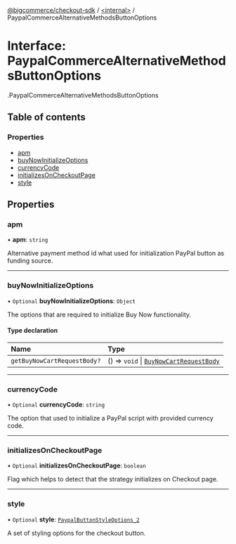 [@bigcommerce/checkout-sdk](../README.md) / [<internal\>](../modules/internal_.md) / PaypalCommerceAlternativeMethodsButtonOptions

# Interface: PaypalCommerceAlternativeMethodsButtonOptions

[<internal>](../modules/internal_.md).PaypalCommerceAlternativeMethodsButtonOptions

## Table of contents

### Properties

- [apm](internal_.PaypalCommerceAlternativeMethodsButtonOptions.md#apm)
- [buyNowInitializeOptions](internal_.PaypalCommerceAlternativeMethodsButtonOptions.md#buynowinitializeoptions)
- [currencyCode](internal_.PaypalCommerceAlternativeMethodsButtonOptions.md#currencycode)
- [initializesOnCheckoutPage](internal_.PaypalCommerceAlternativeMethodsButtonOptions.md#initializesoncheckoutpage)
- [style](internal_.PaypalCommerceAlternativeMethodsButtonOptions.md#style)

## Properties

### apm

• **apm**: `string`

Alternative payment method id what used for initialization PayPal button as funding source.

___

### buyNowInitializeOptions

• `Optional` **buyNowInitializeOptions**: `Object`

The options that are required to initialize Buy Now functionality.

#### Type declaration

| Name | Type |
| :------ | :------ |
| `getBuyNowCartRequestBody?` | () => `void` \| [`BuyNowCartRequestBody`](internal_.BuyNowCartRequestBody.md) |

___

### currencyCode

• `Optional` **currencyCode**: `string`

The option that used to initialize a PayPal script with provided currency code.

___

### initializesOnCheckoutPage

• `Optional` **initializesOnCheckoutPage**: `boolean`

Flag which helps to detect that the strategy initializes on Checkout page.

___

### style

• `Optional` **style**: [`PaypalButtonStyleOptions_2`](internal_.PaypalButtonStyleOptions_2.md)

A set of styling options for the checkout button.
